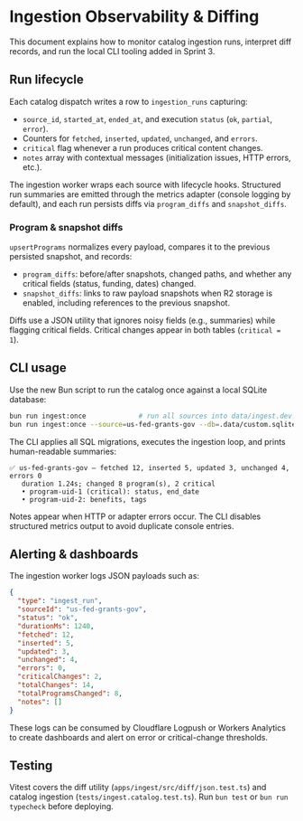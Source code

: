 # Ingestion Observability & Diffing

This document explains how to monitor catalog ingestion runs, interpret diff records, and run the local CLI tooling added in Sprint 3.

## Run lifecycle

Each catalog dispatch writes a row to `ingestion_runs` capturing:

- `source_id`, `started_at`, `ended_at`, and execution `status` (`ok`, `partial`, `error`).
- Counters for `fetched`, `inserted`, `updated`, `unchanged`, and `errors`.
- `critical` flag whenever a run produces critical content changes.
- `notes` array with contextual messages (initialization issues, HTTP errors, etc.).

The ingestion worker wraps each source with lifecycle hooks. Structured run summaries are emitted through the metrics adapter (console logging by default), and each run persists diffs via `program_diffs` and `snapshot_diffs`.

### Program & snapshot diffs

`upsertPrograms` normalizes every payload, compares it to the previous persisted snapshot, and records:

- `program_diffs`: before/after snapshots, changed paths, and whether any critical fields (status, funding, dates) changed.
- `snapshot_diffs`: links to raw payload snapshots when R2 storage is enabled, including references to the previous snapshot.

Diffs use a JSON utility that ignores noisy fields (e.g., summaries) while flagging critical fields. Critical changes appear in both tables (`critical = 1`).

## CLI usage

Use the new Bun script to run the catalog once against a local SQLite database:

```bash
bun run ingest:once             # run all sources into data/ingest.dev.sqlite
bun run ingest:once --source=us-fed-grants-gov --db=.data/custom.sqlite
```

The CLI applies all SQL migrations, executes the ingestion loop, and prints human-readable summaries:

```
✅ us-fed-grants-gov – fetched 12, inserted 5, updated 3, unchanged 4, errors 0
   duration 1.24s; changed 8 program(s), 2 critical
   • program-uid-1 (critical): status, end_date
   • program-uid-2: benefits, tags
```

Notes appear when HTTP or adapter errors occur. The CLI disables structured metrics output to avoid duplicate console entries.

## Alerting & dashboards

The ingestion worker logs JSON payloads such as:

```json
{
  "type": "ingest_run",
  "sourceId": "us-fed-grants-gov",
  "status": "ok",
  "durationMs": 1240,
  "fetched": 12,
  "inserted": 5,
  "updated": 3,
  "unchanged": 4,
  "errors": 0,
  "criticalChanges": 2,
  "totalChanges": 14,
  "totalProgramsChanged": 8,
  "notes": []
}
```

These logs can be consumed by Cloudflare Logpush or Workers Analytics to create dashboards and alert on error or critical-change thresholds.

## Testing

Vitest covers the diff utility (`apps/ingest/src/diff/json.test.ts`) and catalog ingestion (`tests/ingest.catalog.test.ts`). Run `bun test` or `bun run typecheck` before deploying.
